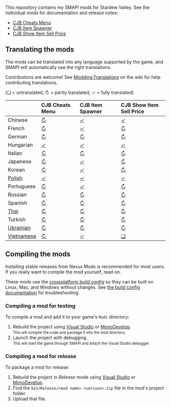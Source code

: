 ﻿This repository contains my SMAPI mods for Stardew Valley. See the individual mods for
documentation and release notes:

* [CJB Cheats Menu](CJBCheatsMenu)
* [CJB Item Spawner](CJBItemSpawner)
* [CJB Show Item Sell Price](CJBShowItemSellPrice)

## Translating the mods
<!--

    This section is auto-generated using a script, there's no need to edit it manually.
    https://github.com/Pathoschild/StardewScripts/tree/main/create-translation-summary

-->
The mods can be translated into any language supported by the game, and SMAPI will automatically
use the right translations.

Contributions are welcome! See [Modding:Translations](https://stardewvalleywiki.com/Modding:Translations)
on the wiki for help contributing translations.

(❑ = untranslated, ↻ = partly translated, ✓ = fully translated)

&nbsp;       | CJB Cheats Menu                 | CJB Item Spawner                 | CJB Show Item Sell Price
:----------- | :------------------------------ | :------------------------------- | :-------------------------------------
Chinese      | [↻](CJBCheatsMenu/i18n/zh.json) | [✓](CJBItemSpawner/i18n/zh.json) | [✓](CJBShowItemSellPrice/i18n/zh.json)
French       | [↻](CJBCheatsMenu/i18n/fr.json) | [✓](CJBItemSpawner/i18n/fr.json) | [↻](CJBShowItemSellPrice/i18n/fr.json)
German       | [↻](CJBCheatsMenu/i18n/de.json) | [↻](CJBItemSpawner/i18n/de.json) | [↻](CJBShowItemSellPrice/i18n/de.json)
Hungarian    | [✓](CJBCheatsMenu/i18n/hu.json) | [✓](CJBItemSpawner/i18n/hu.json) | [✓](CJBShowItemSellPrice/i18n/hu.json)
Italian      | [↻](CJBCheatsMenu/i18n/it.json) | [↻](CJBItemSpawner/i18n/it.json) | [↻](CJBShowItemSellPrice/i18n/it.json)
Japanese     | [↻](CJBCheatsMenu/i18n/ja.json) | [✓](CJBItemSpawner/i18n/ja.json) | [↻](CJBShowItemSellPrice/i18n/ja.json)
Korean       | [↻](CJBCheatsMenu/i18n/ko.json) | [✓](CJBItemSpawner/i18n/ko.json) | [↻](CJBShowItemSellPrice/i18n/ko.json)
[Polish]     | [✓](CJBCheatsMenu/i18n/pl.json) | [✓](CJBItemSpawner/i18n/pl.json) | [✓](CJBShowItemSellPrice/i18n/pl.json)
Portuguese   | [↻](CJBCheatsMenu/i18n/pt.json) | [✓](CJBItemSpawner/i18n/pt.json) | [↻](CJBShowItemSellPrice/i18n/pt.json)
Russian      | [↻](CJBCheatsMenu/i18n/ru.json) | [↻](CJBItemSpawner/i18n/ru.json) | [↻](CJBShowItemSellPrice/i18n/ru.json)
Spanish      | [↻](CJBCheatsMenu/i18n/es.json) | [↻](CJBItemSpawner/i18n/es.json) | [↻](CJBShowItemSellPrice/i18n/es.json)
[Thai]       | [↻](CJBCheatsMenu/i18n/th.json) | [↻](CJBItemSpawner/i18n/th.json) | [↻](CJBShowItemSellPrice/i18n/th.json)
Turkish      | [↻](CJBCheatsMenu/i18n/tr.json) | [↻](CJBItemSpawner/i18n/tr.json) | [↻](CJBShowItemSellPrice/i18n/tr.json)
[Ukrainian]  | [↻](CJBCheatsMenu/i18n/uk.json) | [↻](CJBItemSpawner/i18n/uk.json) | [↻](CJBShowItemSellPrice/i18n/uk.json)
[Vietnamese] | [↻](CJBCheatsMenu/i18n/vi.json) | [✓](CJBItemSpawner/i18n/vi.json) | [❑](CJBShowItemSellPrice/i18n)

[Polish]: https://www.nexusmods.com/stardewvalley/mods/3616
[Thai]: https://www.nexusmods.com/stardewvalley/mods/7052
[Ukrainian]: https://www.nexusmods.com/stardewvalley/mods/8427
[Vietnamese]: https://www.nexusmods.com/stardewvalley/mods/24371

## Compiling the mods
Installing stable releases from Nexus Mods is recommended for most users. If you really want to
compile the mod yourself, read on.

These mods use the [crossplatform build config](https://www.nuget.org/packages/Pathoschild.Stardew.ModBuildConfig)
so they can be built on Linux, Mac, and Windows without changes. See [the build config documentation](https://www.nuget.org/packages/Pathoschild.Stardew.ModBuildConfig)
for troubleshooting.

### Compiling a mod for testing
To compile a mod and add it to your game's `Mods` directory:

1. Rebuild the project using [Visual Studio](https://www.visualstudio.com/vs/community/) or [MonoDevelop](http://www.monodevelop.com/).  
   <small>This will compile the code and package it into the mod directory.</small>
2. Launch the project with debugging.  
   <small>This will start the game through SMAPI and attach the Visual Studio debugger.</small>

### Compiling a mod for release
To package a mod for release:

1. Rebuild the project in _Release_ mode using [Visual Studio](https://www.visualstudio.com/vs/community/) or [MonoDevelop](http://www.monodevelop.com/).
2. Find the `bin/Release/<mod name> <version>.zip` file in the mod's project folder.
3. Upload that file.

